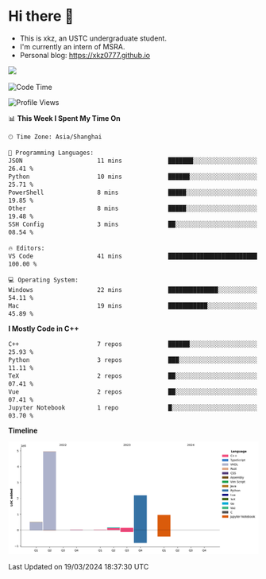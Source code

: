 # Hi there :wave:

- This is xkz, an USTC undergraduate student.
- I'm currently an intern of MSRA.
- Personal blog: <https://xkz0777.github.io>

<img src="http://github-profile-summary-cards.vercel.app/api/cards/stats?username=xkz0777">

<!--START_SECTION:waka-->
![Code Time](http://img.shields.io/badge/Code%20Time-342%20hrs%2056%20mins-blue)

![Profile Views](http://img.shields.io/badge/Profile%20Views-12-blue)

📊 **This Week I Spent My Time On** 

```text
🕑︎ Time Zone: Asia/Shanghai

💬 Programming Languages: 
JSON                     11 mins             ███████░░░░░░░░░░░░░░░░░░   26.41 % 
Python                   10 mins             ██████░░░░░░░░░░░░░░░░░░░   25.71 % 
PowerShell               8 mins              █████░░░░░░░░░░░░░░░░░░░░   19.85 % 
Other                    8 mins              █████░░░░░░░░░░░░░░░░░░░░   19.48 % 
SSH Config               3 mins              ██░░░░░░░░░░░░░░░░░░░░░░░   08.54 % 

🔥 Editors: 
VS Code                  41 mins             █████████████████████████   100.00 % 

💻 Operating System: 
Windows                  22 mins             ██████████████░░░░░░░░░░░   54.11 % 
Mac                      19 mins             ███████████░░░░░░░░░░░░░░   45.89 % 
```

**I Mostly Code in C++** 

```text
C++                      7 repos             ██████░░░░░░░░░░░░░░░░░░░   25.93 % 
Python                   3 repos             ███░░░░░░░░░░░░░░░░░░░░░░   11.11 % 
TeX                      2 repos             ██░░░░░░░░░░░░░░░░░░░░░░░   07.41 % 
Vue                      2 repos             ██░░░░░░░░░░░░░░░░░░░░░░░   07.41 % 
Jupyter Notebook         1 repo              █░░░░░░░░░░░░░░░░░░░░░░░░   03.70 % 
```



**Timeline**

![Lines of Code chart](https://raw.githubusercontent.com/xkz0777/xkz0777/master/assets/bar_graph.png)


 Last Updated on 19/03/2024 18:37:30 UTC
<!--END_SECTION:waka-->
